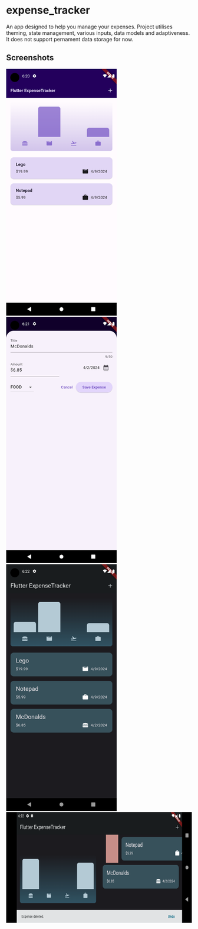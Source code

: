 # expense_tracker

An app designed to help you manage your expenses. Project utilises theming, state management, various inputs, data models and adaptiveness. It does not support pernament data storage for now.

## Screenshots
<div>
<img src="assets/screenshots/Expense_View_Light.png" alt="Expense Screen Light" title="Expense Screen Light" style="display: inline-block; margin: 0 auto; width: 300px">
<img src="assets/screenshots/Add_Expense.png" alt="Add Expense" title="Add Expense" style="display: inline-block; margin: 0 auto; width: 300px">
<img src="assets/screenshots/Expense_View_Dark.png" alt="Expense Screen Dark" title="Expense Screen Dark" style="display: inline-block; margin: 0 auto; width: 300px"></br>
<img src="assets/screenshots/Expense_Horizontal.png" alt="Horizontal View" title="Horizontal View" style="display: inline-block; margin: 0 auto; height: 300px">
</div>
